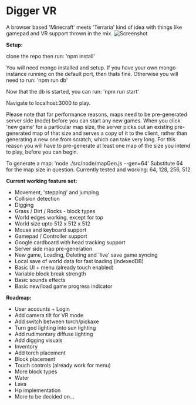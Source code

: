 # Digger VR

A browser based 'Minecraft' meets 'Terraria' kind of idea with things like gamepad and VR support thrown in the mix.
![Screenshot](https://devblazer.github.io/Host/Screenshot_2017-04-05-10-10-06.jpg)

**Setup:**

clone the repo then run: 'npm install'

You will need mongo installed and setup.  If you have your own mongo instance running on the default port, then thats fine.
Otherwise you will need to run: 'npm run db'

Now that the db is started, you can run: 'npm run start'

Navigate to localhost:3000 to play.

Please note that for performance reasons, maps need to be pre-generated server side (node) before you can start any new games.
When you click 'new game' for a particular map size, the server picks out an existing pre-generated map of that size and serves a copy of it to the client, rather than generating a new one from scratch, which can take very long.
For this reason you will have to pre-generate at least one map of the size you intend to play, before you can begin.

To generate a map: 'node ./src/node/mapGen.js --gen=64'
Substitute 64 for the map size in question.  Currently tested and working: 64, 128, 256, 512
  
**Current working feature set:**

+ Movement, 'stepping' and jumping
+ Collision detection
+ Digging
+ Grass / Dirt / Rocks - block types
+ World edges working, except for top
+ World size upto 512 x 512 x 512
+ Mouse and keyboard support
+ Gamepad / Controller support
+ Google cardboard with head tracking support
+ Server side map pre-generation
+ New game, Loading, Deleting and 'live' save game syncing
+ Local save of world data for fast loading (indexedDB)
+ Basic UI + menu (already touch enabled)
+ Variable block break strength
+ Basic sounds effects
+ Basic new/load game progress indicator

**Roadmap:**

+ User accounts + Login
+ Add camera tilt for VR mode
+ Add switch between torch/pickaxe
+ Turn god lighting into sun lighting
+ Add rudimentary diffuse lighting
+ Add digging visuals
+ Inventory
+ Add torch placement
+ Block placement
+ Touch controls (already work for menu)
+ More block types
+ Water
+ Lava
+ Hp implementation
+ More to be decided on...
